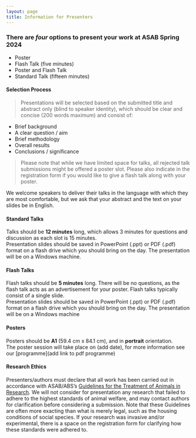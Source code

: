 ```yaml
---
layout: page
title: Information for Presenters
---
```


### There are _four_ options to present your work at ASAB Spring 2024  
* Poster
* Flash Talk (five minutes)
* Poster and Flash Talk
* Standard Talk (fifteen minutes)  

#### Selection Process  
>Presentations will be selected based on the submitted title and abstract only (blind to speaker identity), which should be clear and concise (200 words maximum) and consist of:  

* Brief background
* A clear question / aim
* Brief methodology
* Overall results
* Conclusions / significance
  
>Please note that while we have limited space for talks, all rejected talk submissions might be offered a poster slot.
>Please also indicate in the registration form if you would like to give a flash talk along with your poster.

We welcome speakers to deliver their talks in the language with which they are most comfortable, but we ask that your abstract and the text on your slides be in English.

#### Standard Talks  
Talks should be **12 minutes** long, which allows 3 minutes for questions and discussion as each slot is 15 minutes.  
Presentation slides should be saved in PowerPoint (.ppt) or PDF (.pdf) format on a flash drive which you should bring on the day. The presentation will be on a Windows machine.

#### Flash Talks  
Flash talks should be **5 minutes** long. There will be no questions, as the flash talk acts as an advertisement for your poster.  Flash talks typically consist of a single slide.  
Presentation slides should be saved in PowerPoint (.ppt) or PDF (.pdf) format on a flash drive which you should bring on the day. The presentation will be on a Windows machine

#### Posters  
Posters should be **A1** (59.4 cm x 84.1 cm), and in **portrait** orientation.  
The poster session will take place on (add date), for more information see our [programme](add link to pdf programme)

#### Research Ethics
Presenters/authors must declare that all work has been carried out in accordance with ASAB/ABS’s [Guidelines for the Treatment of Animals in Research]("https://www.sciencedirect.com/science/article/pii/S0003347222002469"). We will not consider for presentation any research that failed to adhere to the highest standards of animal welfare, and may contact authors for clarification before considering a submission. Note that these Guidelines are often more exacting than what is merely legal, such as the housing conditions of social species. If your research was invasive and/or experimental, there is a space on the registration form for clarifying how these standards were adhered to.
